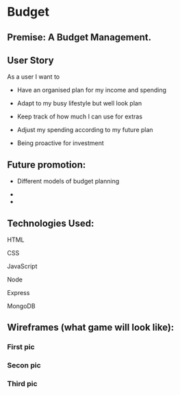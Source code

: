 # Budget

## Premise: A Budget Management.

## User Story
As a user I want to

* Have an organised plan for my income and spending

* Adapt to my busy lifestyle but well look plan

* Keep track of how much I can use for extras

* Adjust my spending according to my future plan

* Being proactive for investment

## Future promotion:
* Different models of budget planning

* 

* 

## Technologies Used:
HTML

CSS

JavaScript 

Node

Express

MongoDB

## Wireframes (what game will look like): 
### First pic
### Secon pic
### Third pic